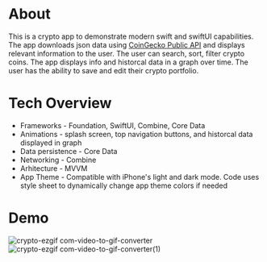 # About
This is a crypto app to demonstrate modern swift and swiftUI capabilities. The app downloads json data using [CoinGecko Public API](https://www.coingecko.com/en/api) and displays relevant information to the user. The user can search, sort, filter crypto coins. The app displays info and historcal data in a graph over time. The user has the ability to save and edit their crypto portfolio.

# Tech Overview

* Frameworks - Foundation, SwiftUI, Combine, Core Data
* Animations - splash screen, top navigation buttons, and historcal data displayed in graph
* Data persistence - Core Data
* Networking - Combine
* Arhitecture - MVVM
* App Theme - Compatible with iPhone's light and dark mode. Code uses style sheet to dynamically change app theme colors if needed

# Demo
![crypto-ezgif com-video-to-gif-converter](https://github.com/rtuttleGit/SwiftUICrypto/assets/14857028/4acea5ec-94e1-4945-8f57-e3e3f8d07487)
![crypto-ezgif com-video-to-gif-converter(1)](https://github.com/rtuttleGit/SwiftUICrypto/assets/14857028/c4988150-9cd2-4404-a575-37d3968c2961)
